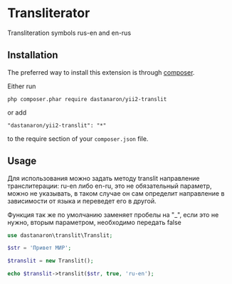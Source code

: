 Transliterator
==============
Transliteration symbols rus-en and en-rus

Installation
------------

The preferred way to install this extension is through [composer](http://getcomposer.org/download/).

Either run

```
php composer.phar require dastanaron/yii2-translit
```

or add

```
"dastanaron/yii2-translit": "*"
```

to the require section of your `composer.json` file.


Usage
-----

Для использования можно задать методу translit направление транслитерации:
ru-en либо en-ru, это не обязательный параметр, можно не указывать,
в таком случае он сам определит направление в зависимости от языка и переведет его в другой.

Функция так же по умолчанию заменяет пробелы на "_", если это не нужно, вторым параметром, необходимо передать false

```php
use dastanaron\translit\Translit;

$str = 'Привет МИР';

$translit = new Translit();

echo $translit->translit($str, true, 'ru-en');

```